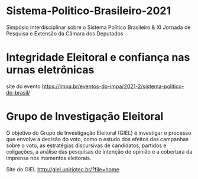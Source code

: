 # Sistema-Politico-Brasileiro-2021

Simpósio Interdisciplinar sobre o Sistema Político Brasileiro &amp; XI Jornada de Pesquisa e Extensão da Câmara dos Deputados 

# Integridade Eleitoral e confiança nas urnas eletrônicas

site do evento
https://impa.br/eventos-do-impa/2021-2/sistema-politico-do-brasil/


# Grupo de Investigação Eleitoral

O objetivo do Grupo de Investigação Eleitoral (GIEL) é investigar o processo que envolve a decisão do voto, como o estudo dos efeitos das campanhas sobre o voto, as estratégias discursivas de candidatos, partidos e coligações, a análise das pesquisas de intenção de opinião e a cobertura da imprensa nos momentos eleitorais.

Site do GIEL
http://giel.uniriotec.br/?file=home

